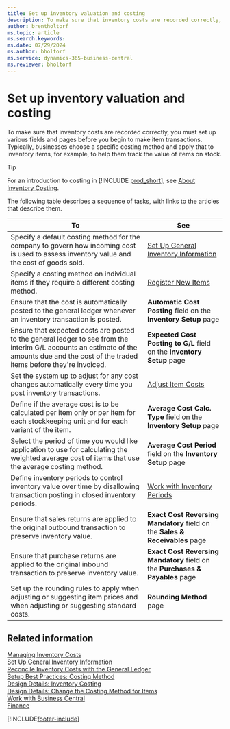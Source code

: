 ```yaml
---
title: Set up inventory valuation and costing
description: To make sure that inventory costs are recorded correctly, you must set up various fields and pages before you begin to make item transactions.
author: brentholtorf
ms.topic: article
ms.search.keywords:
ms.date: 07/29/2024
ms.author: bholtorf
ms.service: dynamics-365-business-central
ms.reviewer: bholtorf
---
```


# Set up inventory valuation and costing

To make sure that inventory costs are recorded correctly, you must set up various fields and pages before you begin to make item transactions. Typically, businesses choose a specific costing method and apply that to inventory items, for example, to help them track the value of items on stock.  

> [!TIP]
> For an introduction to costing in [!INCLUDE [prod_short](includes/prod_short.md)], see [About Inventory Costing](finance-learn-about-costing.md).

The following table describes a sequence of tasks, with links to the articles that describe them.

|**To**|**See**|  
|------------|-------------|
|Specify a default costing method for the company to govern how incoming cost is used to assess inventory value and the cost of goods sold.|[Set Up General Inventory Information](inventory-how-setup-general.md)|  
|Specify a costing method on individual items if they require a different costing method.|[Register New Items](inventory-how-register-new-items.md)|  
|Ensure that the cost is automatically posted to the general ledger whenever an inventory transaction is posted.|**Automatic Cost Posting** field on the **Inventory Setup** page|  
|Ensure that expected costs are posted to the general ledger to see from the interim G/L accounts an estimate of the amounts due and the cost of the traded items before they're invoiced.|**Expected Cost Posting to G/L** field on the **Inventory Setup** page|  
|Set the system up to adjust for any cost changes automatically every time you post inventory transactions.|[Adjust Item Costs](inventory-how-adjust-item-costs.md)|  
|Define if the average cost is to be calculated per item only or per item for each stockkeeping unit and for each variant of the item.|**Average Cost Calc. Type** field on the **Inventory Setup** page|  
|Select the period of time you would like application to use for calculating the weighted average cost of items that use the average costing method.|**Average Cost Period** field on the **Inventory Setup** page|  
|Define inventory periods to control inventory value over time by disallowing transaction posting in closed inventory periods.|[Work with Inventory Periods](finance-how-to-work-with-inventory-periods.md)|  
|Ensure that sales returns are applied to the original outbound transaction to preserve inventory value.|**Exact Cost Reversing Mandatory** field on the **Sales & Receivables** page|  
|Ensure that purchase returns are applied to the original inbound transaction to preserve inventory value.|**Exact Cost Reversing Mandatory** field on the **Purchases & Payables** page|
|Set up the rounding rules to apply when adjusting or suggesting item prices and when adjusting or suggesting standard costs.|**Rounding Method** page|  

## Related information

[Managing Inventory Costs](finance-manage-inventory-costs.md)    
[Set Up General Inventory Information](inventory-how-setup-general.md)    
[Reconcile Inventory Costs with the General Ledger](finance-how-to-post-inventory-costs-to-the-general-ledger.md)    
[Setup Best Practices: Costing Method](setup-best-practices-costing-method.md)    
[Design Details: Inventory Costing](design-details-inventory-costing.md)    
[Design Details: Change the Costing Method for Items](design-details-changing-costing-methods.md)    
[Work with Business Central](ui-work-product.md)    
[Finance](finance.md)    


[!INCLUDE[footer-include](includes/footer-banner.md)]
